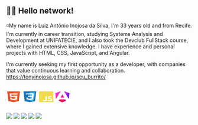 ## 👨‍💻 Hello network!

◽My name is Luiz Antônio Inojosa da Silva, I'm 33 years old and from Recife.
I'm currently in career transition, studying Systems Analysis and Development at UNIFATECIE, and I also took the Devclub FullStack course, where I gained extensive knowledge.
I have experience and personal projects with HTML, CSS, JavaScript, and Angular.

I'm currently seeking my first opportunity as a developer, with companies that value continuous learning and collaboration. https://tonyinojosa.github.io/seu_burrito/

<div style="display: inline_block"><br>
 <img align="center" alt="Tony-HTML" height="30" width="40" src="https://raw.githubusercontent.com/devicons/devicon/master/icons/html5/html5-original.svg">
  <img align="center" alt="Tony-CSS" height="30" width="40" src="https://raw.githubusercontent.com/devicons/devicon/master/icons/css3/css3-original.svg">
   <img align="center" alt="Tony-Js" height="30" width="40" src="https://raw.githubusercontent.com/devicons/devicon/master/icons/javascript/javascript-plain.svg">
  <img align="center" alt="Tony-Angular" height="30" width ="40" src="https://raw.githubusercontent.com/devicons/devicon/master/icons/angular/angular-original.svg">

</div>

##

<div> 
  <a href="https://www.youtube.com/@Tonyinojosa" target="_blank"><img src="https://img.shields.io/badge/YouTube-FF0000?style=for-the-badge&logo=youtube&logoColor=white" target="_blank"></a>
  <a href="https://www.instagram.com/tonyinojosa_/" target="_blank"><img src="https://img.shields.io/badge/-Instagram-%23E4405F?style=for-the-badge&logo=instagram&logoColor=white" target="_blank"></a>
 <a href="https://discord.com/users/1275239790014369864" target="_blank"><img src="https://img.shields.io/badge/Discord-7289DA?style=for-the-badge&logo=discord&logoColor=white" target="_blank"></a> 
<a href="https://w.app/nrqtia" target="_blank"><img src="https://img.shields.io/badge/Whatsapp-7289D?style=for-the-badge&logo=whatsapp&logoColor=white" target="_blank"></a> 
  <a href="https://www.linkedin.com/in/tony-inojosa-b05691320/" target="_blank"><img src="https://img.shields.io/badge/-LinkedIn-%230077B5?style=for-the-badge&logo=linkedin&logoColor=white" target="_blank"></a> 
  
</div>
